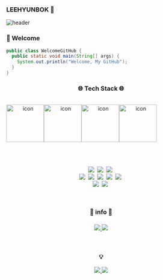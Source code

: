 ### LEEHYUNBOK 👋

![header](https://capsule-render.vercel.app/api?type=Waving&color=auto&height=300&section=header&text=LEEHYUNBOK&fontSize=90)

### 👋 Welcome
``` java
public class WelcomeGitHub {
  public static void main(String[] args) {
    System.out.println("Welcome, My GitHub");
  }
}
```



<h3 align="center">🌐 Tech Stack 🌐</h3>
</br>
<div align="center">
<!-- TechStack Generator 사용 :  https://techstack-generator.vercel.app/ -->
<div style="display: flex; align-items: flex-start;"><img src="https://techstack-generator.vercel.app/java-icon.svg" alt="icon" width="100" height="100" /><img src="https://techstack-generator.vercel.app/restapi-icon.svg" alt="icon" width="100" height="100" /><img src="https://techstack-generator.vercel.app/mysql-icon.svg" alt="icon" width="100" height="100" /><img src="https://techstack-generator.vercel.app/github-icon.svg" alt="icon" width="100" height="100" /></div>
</div>
</br>
</br></br>
<p align="center">
  <img src="https://img.shields.io/badge/Java-007396?style=flat-square&logo=Java&logoColor=white"/></a>&nbsp 
  <img src="https://img.shields.io/badge/Javascript-ffb13b?style=flat-square&logo=javascript&logoColor=white"/></a>&nbsp 
  <img src="https://img.shields.io/badge/css-1572B6?style=flat-square&logo=css3&logoColor=white"/></a>&nbsp 
  <br>
  <img src="https://img.shields.io/badge/SpringBoot-6DB33F?style=flat-square&logo=Spring&logoColor=white"/></a>&nbsp 
  <img src="https://img.shields.io/badge/Mysql-E6B91E?style=flat-square&logo=MySql&logoColor=white"/></a>&nbsp 
  <img src="https://img.shields.io/badge/aws-333664?style=flat-square&logo=amazon-aws&logoColor=white"/></a>&nbsp 
  <img src="https://img.shields.io/badge/react-222222?style=flat-square&logo=react&logoColor=61dafb"/></a>&nbsp 
  <img src="https://img.shields.io/badge/express-222222?style=flat-square&logo=Express&logoColor=ffffff"/></a>&nbsp
  <br>
  <img src="https://img.shields.io/badge/node.js-3b973b?style=flat-square&logo=Node.js&logoColor=ffffff"/></a>&nbsp 
  <img src="https://img.shields.io/badge/VS Code-007ACC?style=flat-square&logo=Visual Studio Code&logoColor=ffffff"/></a>&nbsp 
</p>

<br/>
<h3 align="center">📧 info 📧</h3>
<h3 align="center">
  <a href="mailto:l.hn.bk0905@gmail.com">
      <img src="https://img.shields.io/badge/Gmail-EA4335?style=flat&logo=Gmail&logoColor=white">
  </a>
  <a href="mailto:l.hn.bk0905@gmail.com">
      <img src="https://img.shields.io/badge/Blog-40AEF0?style=flat&logo=bloglovin&logoColor=#000000">
  </a>
</h3>
<br/>


<h3 align="center">
💡 
</h3>

<p align="center">
    <a href="https://github.com/LEEHYUNBOK">
        <img src="https://github-readme-stats.vercel.app/api?username=LEEHYUNBOK&show_icons=true&theme=radical">
    </a>
    <a href="https://solved.ac/cdemc/">
        <img src="http://mazassumnida.wtf/api/generate_badge?boj=cdemc">
    </a>
</p>
